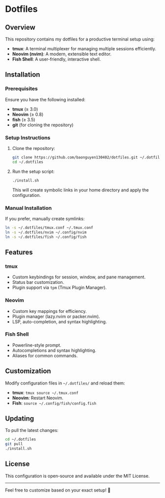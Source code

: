 # Dotfiles

## Overview

This repository contains my dotfiles for a productive terminal setup using:

- **tmux**: A terminal multiplexer for managing multiple sessions efficiently.
- **Neovim (nvim)**: A modern, extensible text editor.
- **Fish Shell**: A user-friendly, interactive shell.

## Installation

### Prerequisites

Ensure you have the following installed:

- **tmux** (≥ 3.0)
- **Neovim** (≥ 0.8)
- **fish** (≥ 3.5)
- **git** (for cloning the repository)

### Setup Instructions

1. Clone the repository:

   ```sh
   git clone https://github.com/baonguyen130402/dotfiles.git ~/.dotfiles
   cd ~/.dotfiles
   ```

2. Run the setup script:

   ```sh
   ./install.sh
   ```

   This will create symbolic links in your home directory and apply the configuration.

### Manual Installation

If you prefer, manually create symlinks:

```sh
ln -s ~/.dotfiles/tmux.conf ~/.tmux.conf
ln -s ~/.dotfiles/nvim ~/.config/nvim
ln -s ~/.dotfiles/fish ~/.config/fish
```

## Features

### tmux

- Custom keybindings for session, window, and pane management.
- Status bar customization.
- Plugin support via `tpm` (Tmux Plugin Manager).

### Neovim

- Custom key mappings for efficiency.
- Plugin manager (lazy.nvim or packer.nvim).
- LSP, auto-completion, and syntax highlighting.

### Fish Shell

- Powerline-style prompt.
- Autocompletions and syntax highlighting.
- Aliases for common commands.

## Customization

Modify configuration files in `~/.dotfiles/` and reload them:

- **tmux**: `tmux source ~/.tmux.conf`
- **Neovim**: Restart Neovim.
- **Fish**: `source ~/.config/fish/config.fish`

## Updating

To pull the latest changes:

```sh
cd ~/.dotfiles
git pull
./install.sh
```

## License

This configuration is open-source and available under the MIT License.

---

Feel free to customize based on your exact setup! 🚀
